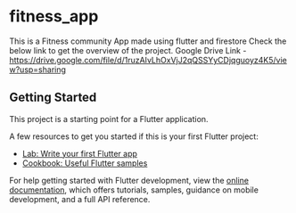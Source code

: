 # fitness_app

This is a Fitness community App made using flutter and firestore 
Check the below link to get the overview of the project.
Google Drive Link - https://drive.google.com/file/d/1ruzAIvLhOxVjJ2qQSSYyCDjqguoyz4K5/view?usp=sharing

## Getting Started

This project is a starting point for a Flutter application.

A few resources to get you started if this is your first Flutter project:

- [Lab: Write your first Flutter app](https://docs.flutter.dev/get-started/codelab)
- [Cookbook: Useful Flutter samples](https://docs.flutter.dev/cookbook)

For help getting started with Flutter development, view the
[online documentation](https://docs.flutter.dev/), which offers tutorials,
samples, guidance on mobile development, and a full API reference.
